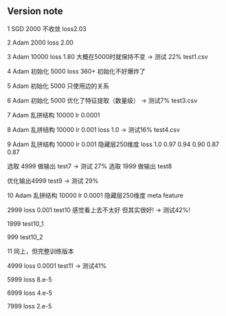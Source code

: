 ## Version note
1 SGD 2000 不收敛 loss2.03

2 Adam 2000 loss 2.00

3 Adam 10000 loss 1.80 大概在5000时就保持不变 -> 测试 22% test1.csv

4 Adam 初始化 5000 loss 360+ 初始化不好爆炸了

5 Adam 初始化 5000 只使用边的关系

6 Adam 初始化 5000 优化了特征提取（数量级） -> 测试7% test3.csv

7 Adam 乱拼结构 10000 lr 0.0001

8 Adam 乱拼结构 10000 lr 0.001 loss 1.0 -> 测试16% test4.csv

9 Adam 乱拼结构 10000 lr 0.001 隐藏层250维度 loss 1.0 0.97 0.94 0.90 0.87 0.87 

选取 4999 做输出 test7 -> 测试 27%
选取 1999 做输出 test8

优化输出4999 test9 -> 测试 29%

10 Adam 乱拼结构 10000 lr 0.0001 隐藏层250维度 meta feature

2999 loss 0.001 test10 感觉看上去不太好 但其实很好! -> 测试42%!

1999 test10_1

999 test10_2

11 同上，但完整训练版本

4999 loss 0.0001 test11 -> 测试41%

5999 loss 8.e-5

6999 loss 4.e-5

7999 loss 2.e-5